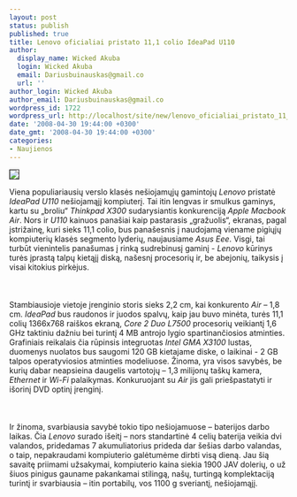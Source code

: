 ```yaml
---
layout: post
status: publish
published: true
title: Lenovo oficialiai pristato 11,1 colio IdeaPad U110
author:
  display_name: Wicked Akuba
  login: Wicked Akuba
  email: Dariusbuinauskas@gmail.co
  url: ''
author_login: Wicked Akuba
author_email: Dariusbuinauskas@gmail.co
wordpress_id: 1722
wordpress_url: http://localhost/site/new/lenovo_oficialiai_pristato_11_1_colio_ideapad_u110/
date: '2008-04-30 19:44:00 +0300'
date_gmt: '2008-04-30 19:44:00 +0300'
categories:
- Naujienos
---
```

<div class="imgright"><img src="http://www.technews.lt/upl/Failai/redU110.jpg" border="1"></div>
<p>Viena populiariausių verslo klasės nešiojamųjų gamintojų <i>Lenovo</i> pristatė <i>IdeaPad U110</i> nešiojamąjį kompiuterį. Tai itin lengvas ir smulkus gaminys, kartu su „broliu“ <i>Thinkpad X300</i> sudarysiantis konkurenciją <i>Apple Macbook Air</i>. Nors ir <i>U110</i> kainuos panašiai kaip pastarasis „gražuolis“, ekranas, pagal įstrižainę, kuri sieks 11,1 colio, bus panašesnis į naudojamą viename pigiųjų kompiuterių klasės segmento lyderių, naujausiame <i>Asus Eee</i>. Visgi, tai turbūt vienintelis panašumas į rinką sudrebinusį gaminį - <i>Lenovo</i> kūrinys turės įprastą talpų kietąjį diską, našesnį procesorių ir, be abejonių, taikysis į visai kitokius pirkėjus.<br />
<br><br />
<br>Stambiausioje vietoje  įrenginio storis sieks 2,2 cm, kai konkurento <i>Air</i> – 1,8 cm. <i>IdeaPad</i> bus raudonos ir juodos spalvų, kaip jau buvo minėta, turės 11,1 colių 1366x768 raiškos ekraną, <i>Core 2 Duo L7500</i> procesorių veikiantį 1,6 GHz taktiniu dažniu bei turintį 4 MB antrojo lygio spartinančiosios atminties. Grafiniais reikalais čia rūpinsis integruotas <i>Intel GMA X3100</i> lustas, duomenys nuolatos bus saugomi 120 GB kietajame diske, o laikinai - 2 GB talpos operatyviosios atminties modeliuose. Žinoma, yra visos savybės, be kurių dabar neapsieina daugelis vartotojų – 1,3 milijonų taškų kamera, <i>Ethernet</i> ir <i>Wi-Fi</i> palaikymas. Konkuruojant su <i>Air</i> jis gali priešpastatyti ir išorinį DVD optinį įrenginį.<br />
<br><br />
<br>Ir žinoma, svarbiausia savybė tokio tipo nešiojamuose – baterijos darbo laikas. Čia <i>Lenovo</i> surado išeitį – nors standartinė 4 celių baterija veikia dvi valandos, pridedamas 7 akumuliatorius prideda dar šešias darbo valandas, o taip, nepakraudami kompiuterio galėtumėme dirbti visą dieną.  Jau šią savaitę priimami užsakymai, kompiuterio kaina siekia 1900 JAV dolerių, o už šiuos pinigus gauname pakankamai stilingą, našų, turtingą komplektaciją turintį ir svarbiausia – itin portabilų, vos 1100 g sveriantį, nešiojamąjį.</p>
